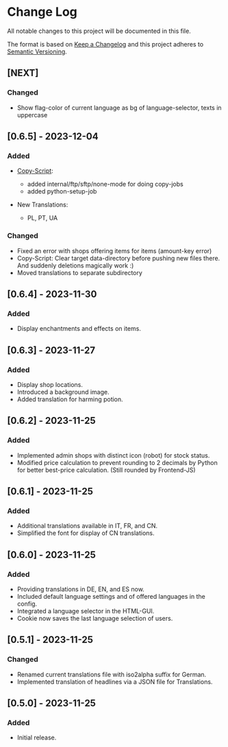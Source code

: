 # Change Log

All notable changes to this project will be documented in this file.
 
The format is based on [Keep a Changelog](http://keepachangelog.com/)
and this project adheres to [Semantic Versioning](http://semver.org/).
 
## [NEXT]

### Changed

- Show flag-color of current language as bg of language-selector, texts in uppercase

## [0.6.5] - 2023-12-04

### Added

- [Copy-Script](mc-dealer-copy-execute.bat):
  - added internal/ftp/sftp/none-mode for doing copy-jobs
  - added python-setup-job

- New Translations:
  - PL, PT, UA

### Changed

- Fixed an error with shops offering items for items (amount-key error)
- Copy-Script: Clear target data-directory before pushing new files there. And suddenly deletions magically work :) 
- Moved translations to separate subdirectory

## [0.6.4] - 2023-11-30

### Added

- Display enchantments and effects on items.

## [0.6.3] - 2023-11-27

### Added

- Display shop locations.
- Introduced a background image.
- Added translation for harming potion.

## [0.6.2] - 2023-11-25

### Added

- Implemented admin shops with distinct icon (robot) for stock status.
- Modified price calculation to prevent rounding to 2 decimals by Python for better best-price calculation. (Still rounded by Frontend-JS)

## [0.6.1] - 2023-11-25

### Added

- Additional translations available in IT, FR, and CN.
- Simplified the font for display of CN translations.

## [0.6.0] - 2023-11-25

### Added

- Providing translations in DE, EN, and ES now.
- Included default language settings and of offered languages in the config.
- Integrated a language selector in the HTML-GUI.
- Cookie now saves the last language selection of users.

## [0.5.1] - 2023-11-25

### Changed

- Renamed current translations file with iso2alpha suffix for German.
- Implemented translation of headlines via a JSON file for Translations.

## [0.5.0] - 2023-11-25

### Added

- Initial release.
